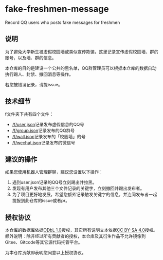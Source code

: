 # fake-freshmen-message
Record QQ users who posts fake messages for freshmen

## 说明
为了避免大学新生被虚假校园墙或类似宣传欺骗，这里记录宣传虚假校园墙、群的账号，以及墙、群的信息。

本仓库的目的是建设一个公共的黑名单，QQ群管理员可以根据本仓库的数据自动执行踢人、封禁、撤回消息等操作。

若您被错误记录，请提issue。

## 技术细节
f文件夹下共有四个文件：
- [/f/user.json](user.json)记录发布虚假信息的QQ号
- [/f/group.json](group.json)记录发布的QQ群号
- [/f/wall.json](wall.json)记录发布的「校园墙」的号
- [/f/wechat.json](wechat.json)记录发布的微信号

## 建议的操作
如果您使用机器人管理群聊，建议您设置以下操作：

1. 遇到user.json记录的QQ号立刻踢出并拉黑。
2. 发现有用户发布其他三个文件记录的关键字，立刻撤回并踢出发布者。
3. 为了项目更好地发展，希望您额外记录触发关键字的信息，并连同发布者一起提报到此仓库的issue或者pr。

## 授权协议
本仓库的数据库依据[ODbL 1.0](LICENSE)授权，其它所有说明文本依据[CC BY-SA 4.0](LICENSE-text)授权。额外说明：除非经过所有贡献者的授权，本仓库及其衍生作品不允许镜像到Gitee、Gitcode等其它源代码托管平台。

为本仓库贡献即表明您同意以上授权协议。
